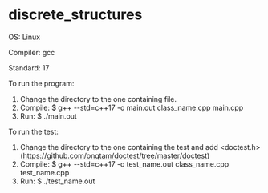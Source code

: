 # discrete_structures

OS: Linux

Compiler: gcc

Standard: 17

To run the program:
 1. Change the directory to the one containing file.
 2. Compile: 
    $ g++ --std=c++17 -o main.out class_name.cpp main.cpp
 3. Run:
    $ ./main.out

To run the test:
 1. Change the directory to the one containing the test and add <doctest.h> (https://github.com/onqtam/doctest/tree/master/doctest)
 2. Compile: 
    $ g++ --std=c++17 -o test_name.out class_name.cpp test_name.cpp
 3. Run:
    $ ./test_name.out

